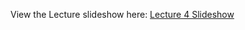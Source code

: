 View the Lecture slideshow here: [Lecture 4 Slideshow](https://gitpitch.com/CWRU-EECS301/Documentation/master?p=/Lectures/Lecture04)
